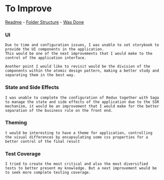 # To Improve

[Readme](https://github.com/lucassdesouza0/express-checkout/#readme) - [Folder Structure](https://github.com/lucassdesouza0/express-checkout/blob/master/structure.md) - [Was Done](https://github.com/lucassdesouza0/express-checkout/blob/master/done.md)

### UI

    Due to time and configuration issues, I was unable to set storybook to provide the UI components in the application.
    This would be one of the next improvements that I would make to the control of the application interface.

    Another point I would like to revisit would be the division of the components within the atomic design pattern, making a better study and separating them in the best way.

### State and Side Effects

    I was unable to complete the configuration of Redux together with Saga to manage the state and side effects of the application due to the SSR mechanism, it would be an improvement that I would make for the better separation of the business rule on the front end.

### Theming

    t would be interesting to have a theme for application, controlling the visual differences by encapsulating some css properties for a better control of the final result

### Test Coverage

    I tried to create the most critical and also the most diversified tests to better present my knowledge. But a next improvement would be to seek more complete testing coverage.
